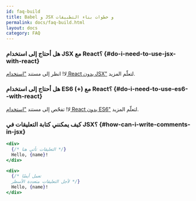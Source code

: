 ```yaml
---
id: faq-build
title: Babel و JSX و خطوات بناء التطبيقات
permalink: docs/faq-build.html
layout: docs
category: FAQ
---
```


### هل أحتاج إلى استخدام JSX مع React؟ {#do-i-need-to-use-jsx-with-react}

لا! انظر إلى مستند ["استخدام React بدون JSX"](/docs/react-without-jsx.html) لتعلّم المزيد.

### هل أحتاج إلى استخدام ES6 (+) مع React؟ {#do-i-need-to-use-es6--with-react}

لا! تفحّص إلى مستند ["استخدام React بدون ES6"](/docs/react-without-es6.html) لتعلّم المزيد.

### كيف يمكنني كتابة التعليقات في JSX؟ {#how-can-i-write-comments-in-jsx}

```jsx
<div>
  {/* التعليقات تأتي هنا */}
  Hello, {name}!
</div>
```

```jsx
<div>
  {/* تعمل أيضًا 
  لأجل التعليقات متعددة الأسطر */}
  Hello, {name}! 
</div>
```
